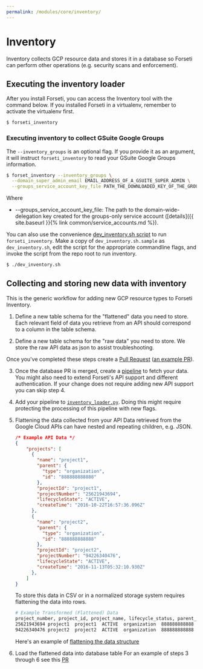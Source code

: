 ```yaml
---
permalink: /modules/core/inventory/
---
```

# Inventory
Inventory collects GCP resource data and stores it in a database so Forseti can perform other operations (e.g. security scans and enforcement).

## Executing the inventory loader
After you install Forseti, you can access the Inventory tool with the command below. If you installed Forseti in a virtualenv, remember to activate the virtualenv first.

```sh
$ forseti_inventory
```

### Executing inventory to collect GSuite Google Groups

The `--inventory_groups` is an optional flag. If you provide it as an argument, it will instruct `forseti_inventory` to read your GSuite Google Groups information.

```sh
$ forset_inventory --inventory_groups \
  --domain_super_admin_email EMAIL_ADDRESS_OF_A_GSUITE_SUPER_ADMIN \
  --groups_service_account_key_file PATH_THE_DOWNLOADED_KEY_OF_THE_GROUPS_SERVICE_ACCOUNT
```

Where
* --groups_service_account_key_file: The path to the
  domain-wide-delegation key created for the groups-only service account
  ([details]({{ site.baseurl }}{% link common/service_accounts.md %}).

You can also use the convenience [dev\_inventory.sh script](https://github.com/GoogleCloudPlatform/forseti-security/blob/master/samples/inventory/dev_inventory.sh.sample)
to run `forseti_inventory`. Make a copy of `dev_inventory.sh.sample` as
`dev_inventory.sh`, edit the script for the appropriate commandline flags, and
invoke the script from the repo root to run inventory.

```sh
$ ./dev_inventory.sh
```

## Collecting and storing new data with inventory

This is the generic workflow for adding new GCP resource types to Forseti Inventory.

1. Define a new table schema for the "flattened" data you need to store.
  Each relevant field of data you retrieve from an API should correspond to a column in the table schema.

2. Define a new table schema for the "raw data" you need to store.
  We store the raw API data as json to assist troubleshooting.

  Once you've completed these steps create a [Pull Request](https://help.github.com/articles/creating-a-pull-request/)
  ([an example PR](https://github.com/GoogleCloudPlatform/forseti-security/pull/159)).

3. Once the database PR is merged, create a [pipeline](https://github.com/GoogleCloudPlatform/forseti-security/tree/master/google/cloud/security/inventory/pipelines)
to fetch your data. You might also need to extend Forseti's API support and
different authentication. If your change does not require adding new API
support you can skip step 4.

4. Add your pipeline to [`inventory_loader.py`](https://github.com/GoogleCloudPlatform/forseti-security/blob/master/google/cloud/security/inventory/inventory_loader.py).
  Doing this might require protecting the processing of this pipeline with new flags.

5. Flattening the data collected from your API
  Data retrieved from the Google Cloud APIs can have nested and repeating children, e.g. JSON.

    ```json
    /* Example API Data */
    {
        "projects": [
          {
            "name": "project1",
            "parent": {
              "type": "organization",
              "id": "888888888888"
            },
            "projectId": "project1",
            "projectNumber": "25621943694",
            "lifecycleState": "ACTIVE",
            "createTime": "2016-10-22T16:57:36.096Z"
          },
          {
            "name": "project2",
            "parent": {
              "type": "organization",
              "id": "888888888888"
            },
            "projectId": "project2",
            "projectNumber": "94226340476",
            "lifecycleState": "ACTIVE",
            "createTime": "2016-11-13T05:32:10.930Z"
          },
        ]
    }
    ```

    To store this data in CSV or in a normalized storage system requires flattening the data into rows.

    ```sh
    # Example Transformed (Flattened) Data
    project_number, project_id, project_name, lifecycle_status, parent_type, parent_id, create_time
    25621943694 project1  project1  ACTIVE  organization  888888888888  2016-10-22 16:57:36
    94226340476 project2  project2  ACTIVE  organization  888888888888  2016-11-13 05:32:10
    ```

    Here's an example of [flattening the data structure](https://github.com/GoogleCloudPlatform/forseti-security/blob/master/google/cloud/security/inventory/pipelines/load_projects_pipeline.py#L32)

6. Load the flattened data into database table
   For an example of steps 3 through 6 see this [PR](https://github.com/GoogleCloudPlatform/forseti-security/pull/165)
